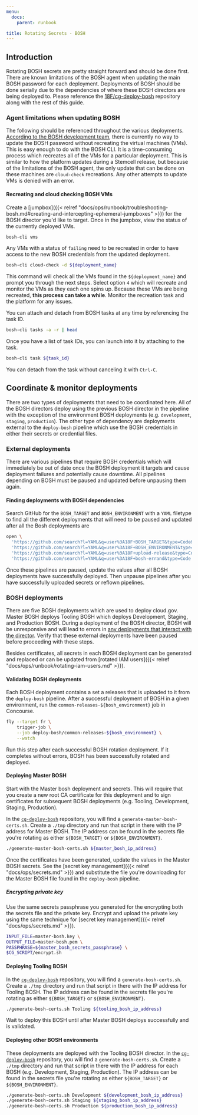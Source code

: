 ```yaml
---
menu:
  docs:
    parent: runbook

title: Rotating Secrets - BOSH
---
```


## Introduction

Rotating BOSH secrets are pretty straight forward and should be done first.
There are known limitations of the BOSH agent when updating the main BOSH
password for each deployment. Deployments of BOSH should be done serially due to
the dependencies of where these BOSH directors are being deployed to. Please
reference the [18F/cg-deploy-bosh](https://github.com/18F/cg-deploy-bosh)
repository along with the rest of this guide.

### Agent limitations when updating BOSH

The following should be referenced throughout the various deployments. [According
to the BOSH development team](https://cloudfoundry.slack.com/archives/C02HPPYQ2/p1492784585438034),
there is currently no way to update the BOSH password without recreating the
virtual machines (VMs). This is easy enough to do with the BOSH CLI. It is a
time-consuming process which recreates all of the VMs for a particular
deployment. This is similar to how the platform updates during a Stemcell
release, but because of the limitations of the BOSH agent, the only update that
can be done on these machines are `cloud-check` recreations. Any other attempts
to update VMs is denied with an error.

#### Recreating and cloud checking BOSH VMs

Create a [jumpbox]({{< relref "docs/ops/runbook/troubleshooting-bosh.md#creating-and-intercepting-ephemeral-jumpboxes" >}})
for the BOSH director you'd like to target. Once in the jumpbox, view the status
of the currently deployed VMs.

```sh
bosh-cli vms
```

Any VMs with a status of `failing` need to be recreated in order to have access
to the new BOSH credentials from the updated deployment.

```sh
bosh-cli cloud-check -d ${deployment_name}
```

This command will check all the VMs found in the `${deployment_name}` and prompt
you through the next steps. Select option `4` which will recreate and monitor
the VMs as they each one spins up. Because these VMs are being recreated, **this
process can take a while**. Monitor the recreation task and the platform for any
issues.

You can attach and detach from BOSH tasks at any time by referencing the task
ID.

```sh
bosh-cli tasks -a -r | head
```

Once you have a list of task IDs, you can launch into it by attaching to the
task.

```sh
bosh-cli task ${task_id}
```

You can detach from the task without canceling it with `Ctrl-C`.

## Coordinate & monitor deployments

There are two types of deployments that need to be coordinated here. All of the
BOSH directors deploy using the previous BOSH director in the pipeline with the
exception of the environment BOSH deployments (e.g. `development`, `staging`,
`production`). The other type of dependency are deployments external to the
`deploy-bosh` pipeline which use the BOSH credentials in either their secrets or
credential files.

### External deployments

There are various pipelines that require BOSH credentials which will immediately
be out of date once the BOSH deployment it targets and cause deployment failures
and potentially cause downtime. All pipelines depending on BOSH must be paused
and updated before unpausing them again.

#### Finding deployments with BOSH dependencies

Search GitHub for the `BOSH_TARGET` and `BOSH_ENVIRONMENT` with a `YAML`
filetype to find all the different deployments that will need to be paused and
updated after all the Bosh deployments are

```bash
open \
  'https://github.com/search?l=YAML&q=user%3A18F+BOSH_TARGET&type=Code&utf8=%E2%9C%93' \
  'https://github.com/search?l=YAML&q=user%3A18F+BOSH_ENVIRONMENT&type=Code&utf8=%E2%9C%93' \
  'https://github.com/search?l=YAML&q=user%3A18F+upload-release&type=Code' \
  'https://github.com/search?l=YAML&q=user%3A18F+bosh-errand&type=Code'
```

Once these pipelines are paused, update the values after all BOSH deployments
have successfully deployed. Then unpause pipelines after you have successfully
uploaded secrets or reflown pipelines.

### BOSH deployments

There are five BOSH deployments which are used to deploy cloud.gov. Master BOSH
deploys Tooling BOSH which deploys Development, Staging, and Production BOSH.
During a deployment of the BOSH director, BOSH will be unresponsive and will
lead to errors in [any deployments that interact with the director](#external-deployments).
Verify that these external deployments have been paused before proceeding with
these steps.

Besides certificates, all secrets in each BOSH deployment can be generated and
replaced or can be updated from [rotated IAM users]({{< relref "docs/ops/runbook/rotating-iam-users.md" >}}).

#### Validating BOSH deployments

Each BOSH deployment contains a set a releases that is uploaded to it from the
`deploy-bosh` pipeline. After a successful deployment of BOSH in a given
environment, run the `common-releases-${bosh_environment}` job in Concourse.

```sh
fly --target fr \
    trigger-job \
    --job deploy-bosh/common-releases-${bosh_environment} \
    --watch
```

Run this step after each successful BOSH rotation deployment. If it completes
without errors, BOSH has been successfully rotated and deployed.

#### Deploying Master BOSH

Start with the Master bosh deployment and secrets. This will require that you
create a new root CA certificate for this deployment and to sign certificates
for subsequent BOSH deployments (e.g. Tooling, Development, Staging,
Production).

In the [`cg-deploy-bosh`](https://github.com/18F/cg-deploy-bosh) repository, you
will find a `generate-master-bosh-certs.sh`. Create a `./tmp` directory
and run that script in there with the IP address for Master BOSH. The IP address
can be found in the secrets file you're rotating as either `${BOSH_TARGET}` or
`${BOSH_ENVIRONMENT}`.

```sh
./generate-master-bosh-certs.sh ${master_bosh_ip_address}
```

Once the certificates have been generated, update the values in the Master BOSH
secrets. See the [secret key management]({{< relref "docs/ops/secrets.md" >}})
and substitute the file you're downloading for the Master BOSH file found in the
`deploy-bosh` pipeline.

##### Encrypting private key

Use the same secrets passphrase you generated for the encrypting both the
secrets file and the private key. Encrypt and upload the private key using the
same technique for [secret key management]({{< relref "docs/ops/secrets.md" >}}).

```sh
INPUT_FILE=master-bosh.key \
OUTPUT_FILE=master-bosh.pem \
PASSPHRASE=${master_bosh_secrets_passphrase} \
$CG_SCRIPT/encrypt.sh
```

#### Deploying Tooling BOSH

In the [`cg-deploy-bosh`](https://github.com/18F/cg-deploy-bosh) repository, you
will find a `generate-bosh-certs.sh`. Create a `./tmp` directory and run that
script in there with the IP address for Tooling BOSH. The IP address can be
found in the secrets file you're rotating as either `${BOSH_TARGET}` or
`${BOSH_ENVIRONMENT}`.

```sh
./generate-bosh-certs.sh Tooling ${tooling_bosh_ip_address}
```

Wait to deploy this BOSH until after Master BOSH deploys successfully and is
validated.

#### Deploying other BOSH environments

These deployments are deployed with the Tooling BOSH director.  In the
[`cg-deploy-bosh`](https://github.com/18F/cg-deploy-bosh) repository, you will
find a `generate-bosh-certs.sh`. Create a `./tmp` directory and run that script
in there with the IP address for each BOSH (e.g. Development, Staging,
Production). The IP address can be found in the secrets file you're rotating as
either `${BOSH_TARGET}` or `${BOSH_ENVIRONMENT}`.

```sh
./generate-bosh-certs.sh Development ${development_bosh_ip_address}
./generate-bosh-certs.sh Staging ${staging_bosh_ip_address}
./generate-bosh-certs.sh Production ${production_bosh_ip_address}
```
